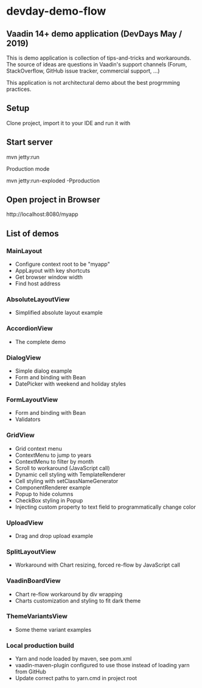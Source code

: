 # devday-demo-flow

## Vaadin 14+ demo application (DevDays May / 2019)

This is demo application is collection of tips-and-tricks and workarounds.
The source of ideas are questions in Vaadin's support channels (Forum, StackOverflow, 
GitHub issue tracker, commercial support, ...)

This application is not architectural demo about the best progrmming practices.

## Setup

Clone project, import it to your IDE and run it with

## Start server

mvn jetty:run

Production mode

mvn jetty:run-exploded -Pproduction

## Open project in Browser

http://localhost:8080/myapp

## List of demos

### MainLayout

- Configure context root to be "myapp"
- AppLayout with key shortcuts
- Get browser window width
- Find host address

### AbsoluteLayoutView

- Simplified absolute layout example

### AccordionView

- The complete demo 

### DialogView

- Simple dialog example
- Form and binding with Bean
- DatePicker with weekend and holiday styles

### FormLayoutView

- Form and binding with Bean 
- Validators

### GridView

- Grid context menu
- ContextMenu to jump to years
- ContextMenu to filter by month
- Scroll to workaround (JavaScript call)
- Dynamic cell styling with TemplateRenderer
- Cell styling with setClassNameGenerator
- ComponentRenderer example
- Popup to hide columns
- CheckBox styling in Popup
- Injecting custom property to text field to programmatically change color

### UploadView

- Drag and drop upload example

### SplitLayoutView

- Workaround with Chart resizing, forced re-flow by JavaScript call

### VaadinBoardView

- Chart re-flow workaround by div wrapping
- Charts customization and styling to fit dark theme

### ThemeVariantsView

- Some theme variant examples

### Local production build

- Yarn and node loaded by maven, see pom.xml
- vaadin-maven-plugin configured to use those instead of loading yarn from GitHub
- Update correct paths to yarn.cmd in project root
